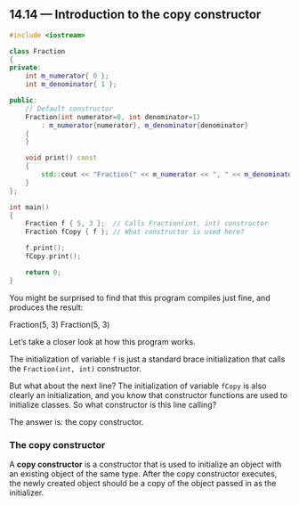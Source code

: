 ## 14.14 — Introduction to the copy constructor

```cpp
#include <iostream>

class Fraction
{
private:
    int m_numerator{ 0 };
    int m_denominator{ 1 };

public:
    // Default constructor
    Fraction(int numerator=0, int denominator=1)
        : m_numerator{numerator}, m_denominator{denominator}
    {
    }

    void print() const
    {
        std::cout << "Fraction(" << m_numerator << ", " << m_denominator << ")\n";
    }
};

int main()
{
    Fraction f { 5, 3 };  // Calls Fraction(int, int) constructor
    Fraction fCopy { f }; // What constructor is used here?

    f.print();
    fCopy.print();

    return 0;
}
```

You might be surprised to find that this program compiles just fine, and produces the result:

Fraction(5, 3)
Fraction(5, 3)

Let’s take a closer look at how this program works.

The initialization of variable `f` is just a standard brace initialization that calls the `Fraction(int, int)` constructor.

But what about the next line? The initialization of variable `fCopy` is also clearly an initialization, and you know that constructor functions are used to initialize classes. So what constructor is this line calling?

The answer is: the copy constructor.

### The copy constructor

A **copy constructor** is a constructor that is used to initialize an object with an existing object of the same type. After the copy constructor executes, the newly created object should be a copy of the object passed in as the initializer.


